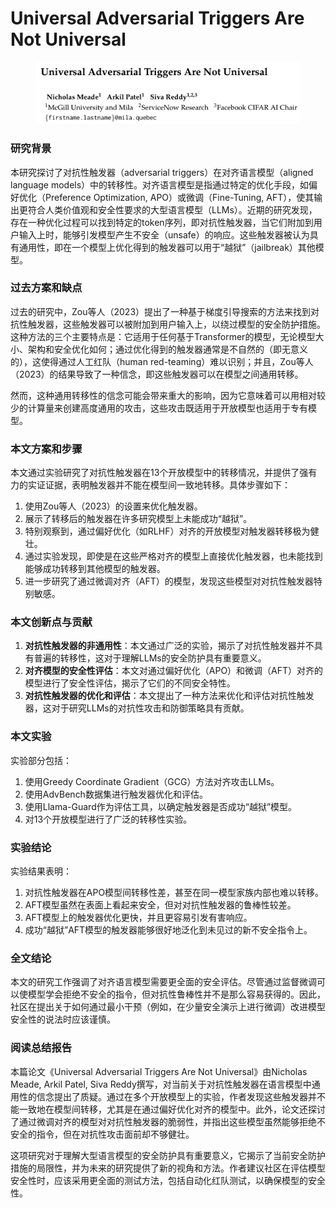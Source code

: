 # Universal Adversarial Triggers Are Not Universal

<figure><img src="../.gitbook/assets/image (16) (1) (1).png" alt=""><figcaption></figcaption></figure>

### 研究背景

本研究探讨了对抗性触发器（adversarial triggers）在对齐语言模型（aligned language models）中的转移性。对齐语言模型是指通过特定的优化手段，如偏好优化（Preference Optimization, APO）或微调（Fine-Tuning, AFT），使其输出更符合人类价值观和安全性要求的大型语言模型（LLMs）。近期的研究发现，存在一种优化过程可以找到特定的token序列，即对抗性触发器，当它们附加到用户输入上时，能够引发模型产生不安全（unsafe）的响应。这些触发器被认为具有通用性，即在一个模型上优化得到的触发器可以用于“越狱”（jailbreak）其他模型。

### 过去方案和缺点

过去的研究中，Zou等人（2023）提出了一种基于梯度引导搜索的方法来找到对抗性触发器，这些触发器可以被附加到用户输入上，以绕过模型的安全防护措施。这种方法的三个主要特点是：它适用于任何基于Transformer的模型，无论模型大小、架构和安全优化如何；通过优化得到的触发器通常是不自然的（即无意义的），这使得通过人工红队（human red-teaming）难以识别；并且，Zou等人（2023）的结果导致了一种信念，即这些触发器可以在模型之间通用转移。

然而，这种通用转移性的信念可能会带来重大的影响，因为它意味着可以用相对较少的计算量来创建高度通用的攻击，这些攻击既适用于开放模型也适用于专有模型。

### 本文方案和步骤

本文通过实验研究了对抗性触发器在13个开放模型中的转移情况，并提供了强有力的实证证据，表明触发器并不能在模型间一致地转移。具体步骤如下：

1. 使用Zou等人（2023）的设置来优化触发器。
2. 展示了转移后的触发器在许多研究模型上未能成功“越狱”。
3. 特别观察到，通过偏好优化（如RLHF）对齐的开放模型对触发器转移极为健壮。
4. 通过实验发现，即使是在这些严格对齐的模型上直接优化触发器，也未能找到能够成功转移到其他模型的触发器。
5. 进一步研究了通过微调对齐（AFT）的模型，发现这些模型对对抗性触发器特别敏感。

### 本文创新点与贡献

1. **对抗性触发器的非通用性**：本文通过广泛的实验，揭示了对抗性触发器并不具有普遍的转移性，这对于理解LLMs的安全防护具有重要意义。
2. **对齐模型的安全性评估**：本文对通过偏好优化（APO）和微调（AFT）对齐的模型进行了安全性评估，揭示了它们的不同安全特性。
3. **对抗性触发器的优化和评估**：本文提出了一种方法来优化和评估对抗性触发器，这对于研究LLMs的对抗性攻击和防御策略具有贡献。

### 本文实验

实验部分包括：

1. 使用Greedy Coordinate Gradient（GCG）方法对齐攻击LLMs。
2. 使用AdvBench数据集进行触发器优化和评估。
3. 使用Llama-Guard作为评估工具，以确定触发器是否成功“越狱”模型。
4. 对13个开放模型进行了广泛的转移性实验。

### 实验结论

实验结果表明：

1. 对抗性触发器在APO模型间转移性差，甚至在同一模型家族内部也难以转移。
2. AFT模型虽然在表面上看起来安全，但对对抗性触发器的鲁棒性较差。
3. AFT模型上的触发器优化更快，并且更容易引发有害响应。
4. 成功“越狱”AFT模型的触发器能够很好地泛化到未见过的新不安全指令上。

### 全文结论

本文的研究工作强调了对齐语言模型需要更全面的安全评估。尽管通过监督微调可以使模型学会拒绝不安全的指令，但对抗性鲁棒性并不是那么容易获得的。因此，社区在提出关于如何通过最小干预（例如，在少量安全演示上进行微调）改进模型安全性的说法时应该谨慎。

### 阅读总结报告

本篇论文《Universal Adversarial Triggers Are Not Universal》由Nicholas Meade, Arkil Patel, Siva Reddy撰写，对当前关于对抗性触发器在语言模型中通用性的信念提出了质疑。通过在多个开放模型上的实验，作者发现这些触发器并不能一致地在模型间转移，尤其是在通过偏好优化对齐的模型中。此外，论文还探讨了通过微调对齐的模型对对抗性触发器的脆弱性，并指出这些模型虽然能够拒绝不安全的指令，但在对抗性攻击面前却不够健壮。

这项研究对于理解大型语言模型的安全防护具有重要意义，它揭示了当前安全防护措施的局限性，并为未来的研究提供了新的视角和方法。作者建议社区在评估模型安全性时，应该采用更全面的测试方法，包括自动化红队测试，以确保模型的安全性。
